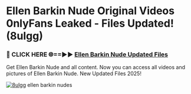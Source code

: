 # Ellen Barkin Nude Original Videos 0nlyFans Leaked - Files Updated! (8ulgg)

<h3>🔴 CLICK HERE 🌐==►► <a href="https://tinyurl.com/yrmya6cz" rel="nofollow">Ellen Barkin Nude Updated Files</a></h3>

Get Ellen Barkin Nude and all content. Now you can access all videos and pictures of Ellen Barkin Nude. New Updated Files 2025!

[![8ulgg](https://i.imgur.com/FMdXYCs.gif)](https://tinyurl.com/yrmya6cz)
ellen barkin nudes